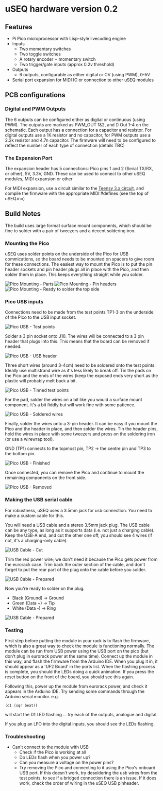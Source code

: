 # uSEQ hardware version 0.2

## Features

* Pi Pico microprocessor with Lisp-style livecoding engine
* Inputs
  * Two momentary switches
  * Two toggle switches
  * A rotary encoder + momentary switch
  * Two trigger/gate inputs (approx 0.2v threshold)
* Outputs
  * 6 outputs, configurable as either digital or CV (using PWM), 0-5V
* Serial port expansion for MIDI IO or connection to other uSEQ modules


## PCB configurations

### Digital and PWM Outputs

The 6 outputs can be configured either as digital or continuous (using PWM). The outputs are marked as PWM_OUT 1&2, and D Out 1-4 on the schematic.  Each output has a connection for a capacitor and resistor. For digital outputs use a 1K resistor and no capacitor, for PWM outputs use a 2.2k resistor and 4.7n capacitor.  The firmware will need to be configured to reflect the number of each type of connection (details TBC)

### The Expansion Port

The expansion header has 5 connections:  Pico pins 1 and 2 (Serial TX/RX, or other), 5V, 3.3V, GND.  These can be used to connect to other uSEQ modules, MIDI expansion or other

For MIDI expansion, use a circuit similar to the [Teensy 3.x circuit](https://www.pjrc.com/teensy/td_libs_MIDI.html), and compile the firmware with the appropriate MIDI #defines (see the top of uSEQ.ino)

## Build Notes

The build uses large format surface mount components, which should be fine to solder with a pair of tweezers and a decent soldering iron.

### Mounting the Pico

uSEQ uses solder points on the underside of the Pico for USB commications, so the board needs to be mounted on spacers to give room for these connections. The easiest way to mount the Pico is to put the pin header sockets and pin header plugs all in place with the Pico, and then solder them in place.  This keeps everything straight while you solder.

![Pico Mounting - Parts](./img/picoMount1.jpg)
![Pico Mounting - Pin headers](./img/picoMount2.jpg)
![Pico Mounting - Ready to solder the top side](./img/picoMount3.jpg)



### Pico USB inputs

Connections need to be made from the test points TP1-3 on the underside of the Pico to the USB input socket. 

![Pico USB - Test points](./img/picoUSB1.jpg)

Solder a 3 pin socket onto J10.  The wires will be connected to a 3 pin header that plugs into this.  This means that the board can be removed if needed.

![Pico USB - USB header](./img/picoUSB4.jpg)

Three short wires (around 3-4cm) need to be soldered onto the test points.  Ideally use multistrand wire as it's less likely to break off.  Tin the pads on the Pico and the ends of the wires (keep the exposed ends very short as the plastic will probably melt back a bit.  

![Pico USB - Tinned test points](./img/picoUSB2.jpg)

For the pad, solder the wires on a bit like you would a surface mount component.  It's a bit fiddly but will work fine with some patience. 

![Pico USB - Soldered wires](./img/picoUSB3.jpg)

Finally, solder the wires onto a 3-pin header. It can be easy if you mount the Pico and the header in place, and then solder the wires. Tin the header pins, hold the wires in place with some tweezers and press on the soldering iron (or use a wirewrap tool).

GND (TP1) connects to the topmost pin, TP2 -> the centre pin and TP3 to the bottom pin.

![Pico USB - Finished](./img/picoUSB5.jpg)


Once connected, you can remove the Pico and continue to mount the remaining components on the front side.

![Pico USB - Removed](./img/picoUSB6.jpg)


### Making the USB serial cable

For robustness, uSEQ uses a 3.5mm jack for usb connection.  You need to make a custom cable for this.

You will need a USB cable and a stereo 3.5mm jack plug.   The USB cable can be any type, as long as it supports data (i.e. not just a charging cable). Keep the USB-A end, and cut the other one off, you should see 4 wires (if not, it's a charging-only cable).


![USB Cable - Cut](./img/cable-bare.jpg)

Trim the red power wire; we don't need it because the Pico gets power from the eurorack case.  Trim back the outer section of the cable, and don't forget to put the rear part of the plug onto the cable before you solder.

![USB Cable - Prepared](./img/cable-trimmed.jpg)

Now you're ready to solder on the plug. 

* Black (Ground) -> Ground
* Green (Data +) -> Tip
* White (Data -) -> Ring

![USB Cable - Prepared](./img/cable-plug.jpg)




### Testing

First step before putting the module in your rack is to flash the firmware, which is also a great way to check the module is functioning normally.  The module can be run from USB power using the USB port on the pico (but don't plug in eurorack power at the same time).  Connect up the module in this way, and flash the firmware from the Arduino IDE.  When you plug it in, it should appear as a 'UF2 Board' in the ports list.  When the flashing process is complete, you should the LEDs doing a quick animation.  If you press the reset button on the front of the board, you should see this again.

Following this, power up the module from eurorack power, and check it appears in the Arduino IDE.  Try sending some commands through the Arduino serial monitor. e.g.

```
(d1 (sqr beat))
```

will start the D1 LED flashing ... try each of the outputs, analogue and digital.

If you plug an LFO into the digital inputs, you should see the LEDs flashing.


### Troubleshooting

* Can't connect to the module with USB
   * Check if the Pico is working at all
    * Do LEDs flash when you power up?
    * Can you measure a voltage on the power pins? 
   * Try removing the Pico and connecting to it using the Pico's onboard USB port. If this doesn't work, try desoldering the usb wires from the test points, to see if a bridged connection there is an issue.  If it does work, check the order of wiring in the uSEQ USB pinheader.



